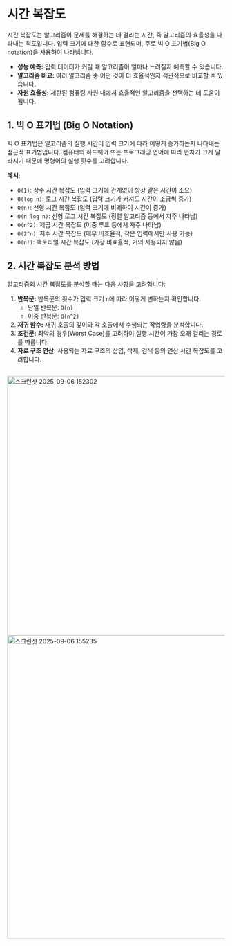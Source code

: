 # 시간 복잡도

시간 복잡도는 알고리즘이 문제를 해결하는 데 걸리는 시간, 즉 알고리즘의 효율성을 나타내는 척도입니다. 입력 크기에 대한 함수로 표현되며, 주로 빅 O 표기법(Big O notation)을 사용하여 나타냅니다.

- **성능 예측:** 입력 데이터가 커질 때 알고리즘이 얼마나 느려질지 예측할 수 있습니다.
- **알고리즘 비교:** 여러 알고리즘 중 어떤 것이 더 효율적인지 객관적으로 비교할 수 있습니다.
- **자원 효율성:** 제한된 컴퓨팅 자원 내에서 효율적인 알고리즘을 선택하는 데 도움이 됩니다.

## 1. 빅 O 표기법 (Big O Notation)

빅 O 표기법은 알고리즘의 실행 시간이 입력 크기에 따라 어떻게 증가하는지 나타내는 점근적 표기법입니다. 컴퓨터의 하드웨어 또는 프로그래밍 언어에 따라 편차가 크게 달라지기 때문에 명령어의 실행 횟수를 고려합니다.

**예시:**

- `O(1)`: 상수 시간 복잡도 (입력 크기에 관계없이 항상 같은 시간이 소요)
- `O(log n)`: 로그 시간 복잡도 (입력 크기가 커져도 시간이 조금씩 증가)
- `O(n)`: 선형 시간 복잡도 (입력 크기에 비례하여 시간이 증가)
- `O(n log n)`: 선형 로그 시간 복잡도 (정렬 알고리즘 등에서 자주 나타남)
- `O(n^2)`: 제곱 시간 복잡도 (이중 루프 등에서 자주 나타남)
- `O(2^n)`: 지수 시간 복잡도 (매우 비효율적, 작은 입력에서만 사용 가능)
- `O(n!)`: 팩토리얼 시간 복잡도 (가장 비효율적, 거의 사용되지 않음)

## 2. 시간 복잡도 분석 방법

알고리즘의 시간 복잡도를 분석할 때는 다음 사항을 고려합니다:

1.  **반복문:** 반복문의 횟수가 입력 크기 `n`에 따라 어떻게 변하는지 확인합니다.
    - 단일 반복문: `O(n)`
    - 이중 반복문: `O(n^2)`
2.  **재귀 함수:** 재귀 호출의 깊이와 각 호출에서 수행되는 작업량을 분석합니다.
3.  **조건문:** 최악의 경우(Worst Case)를 고려하여 실행 시간이 가장 오래 걸리는 경로를 따릅니다.
4.  **자료 구조 연산:** 사용되는 자료 구조의 삽입, 삭제, 검색 등의 연산 시간 복잡도를 고려합니다.

##

<img width="800" height="600" alt="스크린샷 2025-09-06 152302" src="https://github.com/user-attachments/assets/16e30763-f1fd-42b7-ba09-156faa95161a" />

<img width="800" height="700" alt="스크린샷 2025-09-06 155235" src="https://github.com/user-attachments/assets/da425af8-8c4e-487d-9f78-c47d3579873e" />
